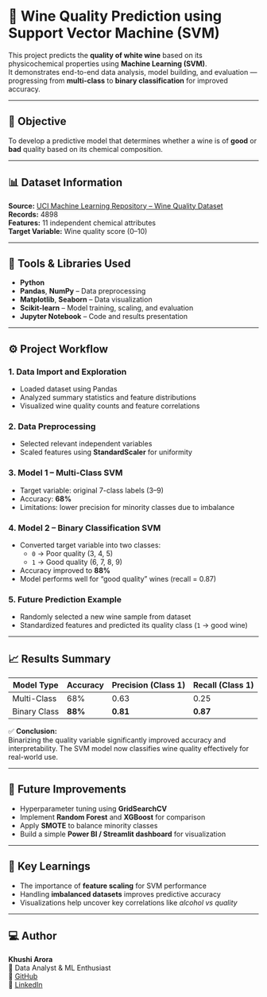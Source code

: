 # 🍷 Wine Quality Prediction using Support Vector Machine (SVM)

This project predicts the **quality of white wine** based on its physicochemical properties using **Machine Learning (SVM)**.  
It demonstrates end-to-end data analysis, model building, and evaluation — progressing from **multi-class** to **binary classification** for improved accuracy.

---

## 🧠 Objective
To develop a predictive model that determines whether a wine is of **good** or **bad** quality based on its chemical composition.

---

## 📊 Dataset Information
**Source:** [UCI Machine Learning Repository – Wine Quality Dataset](https://archive.ics.uci.edu/ml/datasets/Wine+Quality)  
**Records:** 4898  
**Features:** 11 independent chemical attributes  
**Target Variable:** Wine quality score (0–10)

---

## 🧩 Tools & Libraries Used
- **Python**
- **Pandas**, **NumPy** – Data preprocessing
- **Matplotlib**, **Seaborn** – Data visualization
- **Scikit-learn** – Model training, scaling, and evaluation
- **Jupyter Notebook** – Code and results presentation

---

## ⚙️ Project Workflow

### **1. Data Import and Exploration**
- Loaded dataset using Pandas  
- Analyzed summary statistics and feature distributions  
- Visualized wine quality counts and feature correlations  

### **2. Data Preprocessing**
- Selected relevant independent variables  
- Scaled features using **StandardScaler** for uniformity  

### **3. Model 1 – Multi-Class SVM**
- Target variable: original 7-class labels (3–9)
- Accuracy: **68%**
- Limitations: lower precision for minority classes due to imbalance

### **4. Model 2 – Binary Classification SVM**
- Converted target variable into two classes:  
  - `0` → Poor quality (3, 4, 5)  
  - `1` → Good quality (6, 7, 8, 9)
- Accuracy improved to **88%**
- Model performs well for “good quality” wines (recall = 0.87)

### **5. Future Prediction Example**
- Randomly selected a new wine sample from dataset  
- Standardized features and predicted its quality class (`1` → good wine)

---

## 📈 Results Summary

| Model Type | Accuracy | Precision (Class 1) | Recall (Class 1) |
|-------------|-----------|---------------------|------------------|
| Multi-Class | 68% | 0.63 | 0.25 |
| Binary Class | **88%** | **0.81** | **0.87** |

✅ **Conclusion:**  
Binarizing the quality variable significantly improved accuracy and interpretability. The SVM model now classifies wine quality effectively for real-world use.

---

## 🔮 Future Improvements
- Hyperparameter tuning using **GridSearchCV**  
- Implement **Random Forest** and **XGBoost** for comparison  
- Apply **SMOTE** to balance minority classes  
- Build a simple **Power BI / Streamlit dashboard** for visualization

---

## 🏁 Key Learnings
- The importance of **feature scaling** for SVM performance  
- Handling **imbalanced datasets** improves predictive accuracy  
- Visualizations help uncover key correlations like *alcohol vs quality*

---

## 💻 Author
**Khushi Arora**  
📍 Data Analyst & ML Enthusiast  
🔗 [GitHub](https://github.com/khushi-2207)  
🔗 [LinkedIn](https://linkedin.com/in/khushi-0710s)
